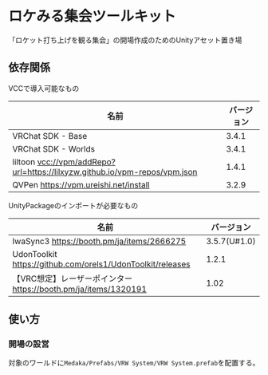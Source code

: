 # ロケみる集会ツールキット

「ロケット打ち上げを観る集会」の開場作成のためのUnityアセット置き場

## 依存関係

VCCで導入可能なもの

| 名前 | バージョン |
| --- | --- |
| VRChat SDK - Base | 3.4.1 |
| VRChat SDK - Worlds | 3.4.1 |
| liltoon <vcc://vpm/addRepo?url=https://lilxyzw.github.io/vpm-repos/vpm.json>  | 1.4.1 |
| QVPen https://vpm.ureishi.net/install | 3.2.9 |

UnityPackageのインポートが必要なもの

| 名前 | バージョン |
| --- | --- |
| IwaSync3 https://booth.pm/ja/items/2666275 | 3.5.7(U#1.0) |
| UdonToolkit https://github.com/orels1/UdonToolkit/releases | 1.2.1 |
| 【VRC想定】レーザーポインター https://booth.pm/ja/items/1320191 | 1.02 |

## 使い方

### 開場の設営

対象のワールドに`Medaka/Prefabs/VRW System/VRW System.prefab`を配置する。
